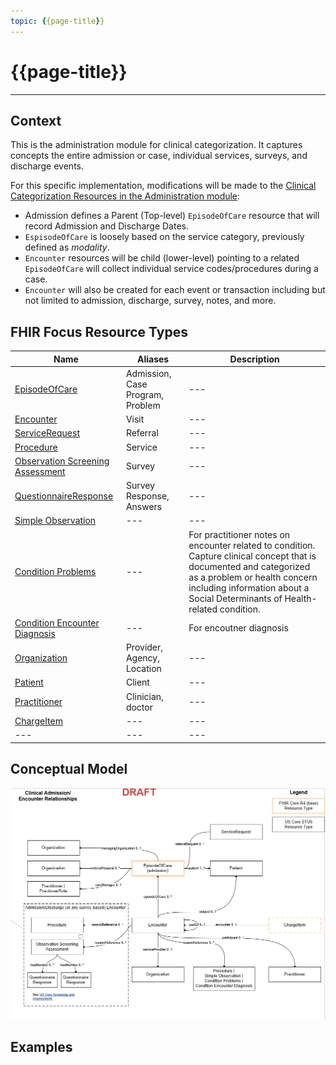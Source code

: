 ```yaml
---
topic: {{page-title}}
---
```


# {{page-title}}

---

## Context
This is the administration module for clinical categorization.  It captures concepts the entire admission or case, individual services, surveys, and discharge events.

For this specific implementation, modifications will be made to the [Clinical Categorization Resources in the Administration module](http://hl7.org/fhir/administration-module.html#clinical-reg):

- Admission defines a Parent (Top-level) `EpisodeOfCare` resource that will record Admission and Discharge Dates.
- `EspisodeOfCare` is loosely based on the service category, previously defined as _modality_.
- `Encounter` resources will be child (lower-level) pointing to a related `EpisodeOfCare` will collect individual service codes/procedures during a case.
- `Encounter` will also be created for each event or transaction including but not limited to admission, discharge, survey, notes, and more.

## FHIR Focus Resource Types

| Name                      | Aliases                                   | Description |
| --- | --- | --- |
| [EpisodeOfCare](http://hl7.org/fhir/R4/episodeofcare.html)         | Admission, Case Program, Problem | --- |
| [Encounter](https://hl7.org/fhir/us/core/StructureDefinition-us-core-encounter.html)             | Visit | --- |
| [ServiceRequest](https://hl7.org/fhir/us/core/StructureDefinition-us-core-servicerequest.html)        | Referral | --- |
| [Procedure](https://hl7.org/fhir/us/core/StructureDefinition-us-core-procedure.html)             | Service | --- |
| [Observation Screening Assessment](https://hl7.org/fhir/us/core/StructureDefinition-us-core-observation-screening-assessment.html) | Survey | --- |
| [QuestionnaireResponse](https://hl7.org/fhir/us/core/StructureDefinition-us-core-questionnaireresponse.html) | Survey Response, Answers | --- |
| [Simple Observation](https://hl7.org/fhir/us/core/StructureDefinition-us-core-simple-observation.html) | --- | --- |
| [Condition Problems](https://hl7.org/fhir/us/core/StructureDefinition-us-core-condition-problems-health-concerns.html) | --- | For practitioner notes on encounter related to condition. Capture clinical concept that is documented and categorized as a problem or health concern including information about a Social Determinants of Health-related condition. |
| [Condition Encounter Diagnosis](https://hl7.org/fhir/us/core/StructureDefinition-us-core-condition-encounter-diagnosis.html) | --- | For encoutner diagnosis |
| [Organization](https://hl7.org/fhir/us/core/StructureDefinition-us-core-organization.html) | Provider, Agency, Location | --- |
| [Patient](https://hl7.org/fhir/us/core/StructureDefinition-us-core-patient.html) | Client | --- |
| [Practitioner](https://hl7.org/fhir/us/core/StructureDefinition-us-core-practitioner.html) | Clinician, doctor | --- |
| [ChargeItem](http://hl7.org/fhir/R4/chargeitem.html) | --- | --- |
| --- | --- | --- |

## Conceptual Model

![organization and services conceptual diagram](../assets/images/signal-admission-2023-08-02.png "Logo Title Text 1")


## Examples
